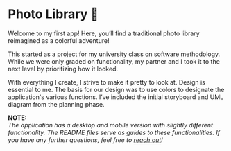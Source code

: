 # Photo Library 📸
Welcome to my first app! Here, you’ll find a traditional photo library reimagined as a colorful adventure!

This started as a project for my university class on software methodology. While we were only graded on functionality, my partner and I took it to the next level by prioritizing how it looked.  

With everything I create, I strive to make it pretty to look at. Design is essential to me. The basis for our design was to use colors to designate the application's various functions. I’ve included the initial storyboard and UML diagram from the planning phase. 

**NOTE:**  
*The application has a desktop and mobile version with slightly different functionality. The README files serve as guides to these functionalities. If you have any further questions, feel free to [reach out](https://github.com/vvhawk)!*

